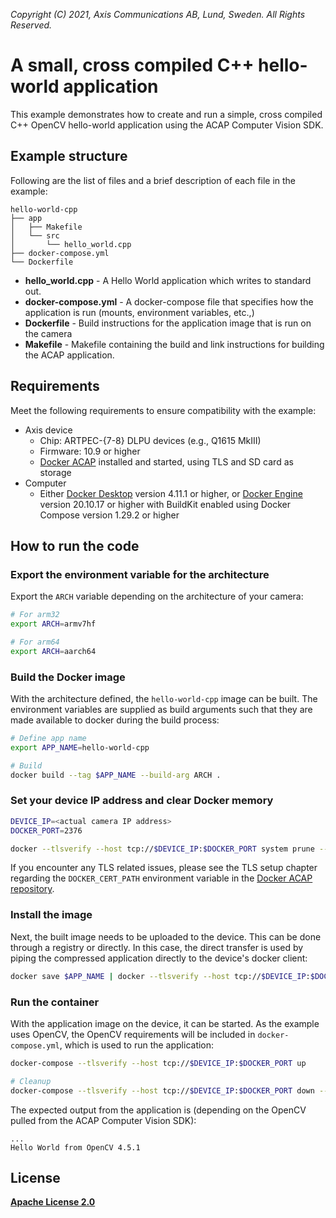 *Copyright (C) 2021, Axis Communications AB, Lund, Sweden. All Rights Reserved.*

# A small, cross compiled C++ hello-world application

This example demonstrates how to create and run a simple, cross compiled C++ OpenCV hello-world application using the ACAP Computer Vision SDK.

## Example structure

Following are the list of files and a brief description of each file in the example:

```text
hello-world-cpp
├── app
│   ├── Makefile
│   └── src
│       └── hello_world.cpp
├── docker-compose.yml
└── Dockerfile
```

* **hello_world.cpp** - A Hello World application which writes to standard out.
* **docker-compose.yml** - A docker-compose file that specifies how the application is run (mounts, environment variables, etc.,)
* **Dockerfile** - Build instructions for the application image that is run on the camera
* **Makefile** - Makefile containing the build and link instructions for building the ACAP application.

## Requirements

Meet the following requirements to ensure compatibility with the example:

* Axis device
  * Chip: ARTPEC-{7-8} DLPU devices (e.g., Q1615 MkIII)
  * Firmware: 10.9 or higher
  * [Docker ACAP](https://github.com/AxisCommunications/docker-acap) installed and started, using TLS and SD card as storage
* Computer
  * Either [Docker Desktop](https://docs.docker.com/desktop/) version 4.11.1 or higher, or [Docker Engine](https://docs.docker.com/engine/) version 20.10.17 or higher with BuildKit enabled using Docker Compose version 1.29.2 or higher

## How to run the code

### Export the environment variable for the architecture

Export the `ARCH` variable depending on the architecture of your camera:

```sh
# For arm32
export ARCH=armv7hf

# For arm64
export ARCH=aarch64
```

### Build the Docker image

With the architecture defined, the `hello-world-cpp` image can be built. The environment variables are supplied as build arguments such that they are made available to docker during the build process:

```sh
# Define app name
export APP_NAME=hello-world-cpp

# Build
docker build --tag $APP_NAME --build-arg ARCH .
```

### Set your device IP address and clear Docker memory

```sh
DEVICE_IP=<actual camera IP address>
DOCKER_PORT=2376

docker --tlsverify --host tcp://$DEVICE_IP:$DOCKER_PORT system prune --all --force
```

If you encounter any TLS related issues, please see the TLS setup chapter regarding the `DOCKER_CERT_PATH` environment variable in the [Docker ACAP repository](https://github.com/AxisCommunications/docker-acap).

### Install the image

Next, the built image needs to be uploaded to the device. This can be done through a registry or directly. In this case, the direct transfer is used by piping the compressed application directly to the device's docker client:

```sh
docker save $APP_NAME | docker --tlsverify --host tcp://$DEVICE_IP:$DOCKER_PORT load
```

### Run the container

With the application image on the device, it can be started. As the example uses OpenCV, the OpenCV requirements will be included in `docker-compose.yml`, which is used to run the application:

```sh
docker-compose --tlsverify --host tcp://$DEVICE_IP:$DOCKER_PORT up

# Cleanup
docker-compose --tlsverify --host tcp://$DEVICE_IP:$DOCKER_PORT down --volumes
```

The expected output from the application is (depending on the OpenCV pulled from the ACAP Computer Vision SDK):

```text
...
Hello World from OpenCV 4.5.1
```

## License

**[Apache License 2.0](../LICENSE)**
